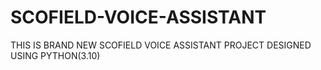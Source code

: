# SCOFIELD-VOICE-ASSISTANT
THIS IS BRAND NEW SCOFIELD VOICE ASSISTANT PROJECT DESIGNED USING PYTHON(3.10)
